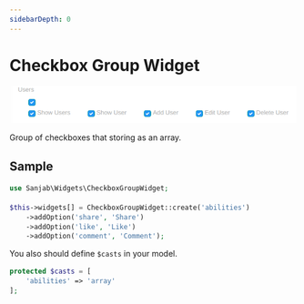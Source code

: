 ```yaml
---
sidebarDepth: 0
---
```

# Checkbox Group Widget
![Checkbox group](../images/screenshots/widgets/checkbox_group.jpg)

Group of checkboxes that storing as an array.

## Sample
```php
use Sanjab\Widgets\CheckboxGroupWidget;

$this->widgets[] = CheckboxGroupWidget::create('abilities')
    ->addOption('share', 'Share')
    ->addOption('like', 'Like')
    ->addOption('comment', 'Comment');
```

You also should define `$casts` in your model.
```php
protected $casts = [
    'abilities' => 'array'
];
```
